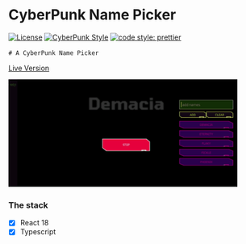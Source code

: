# CyberPunk Name Picker

[![License](https://img.shields.io/badge/license-MIT-blue.svg?style=flat-square)](https://github.com/inPhoenix/)
[![CyberPunk Style](https://img.shields.io/badge/theme-cyberpunk-%23553344.svg)](https://inphoenix.github.io/inPhoenix/)
[![code style: prettier](https://img.shields.io/badge/code_style-prettier-ff69b4.svg?style=flat-square)](https://github.com/prettier/prettier)

    # A CyberPunk Name Picker

[Live Version](https://inPhoenix.github.io/inCyberNamePicker)


<img title="logo" src="public/assets/pics/appPreview.gif" height="60%" width="90%" alt='App Preview'>

### The stack

- [x] React 18
- [x] Typescript
